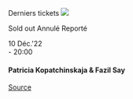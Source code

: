 [](https://www.bozar.be/fr/calendrier/patricia-kopatchinskaja-fazil-say)

Derniers tickets ![](https://www.bozar.be/sites/default/files/styles/small_card_landscape/public/efficy/images/2817962_patricia_kopatchinskaj_c_alexandra_muravyeva_.jpg?h=83a09016&itok=kSzBi1OE) 

Sold out Annulé Reporté

10 Déc.'22  
\- 20:00

#### Patricia Kopatchinskaja & Fazil Say

[Source](https://www.bozar.be/fr/search?contentType=event&searchQuery=gabetta)
